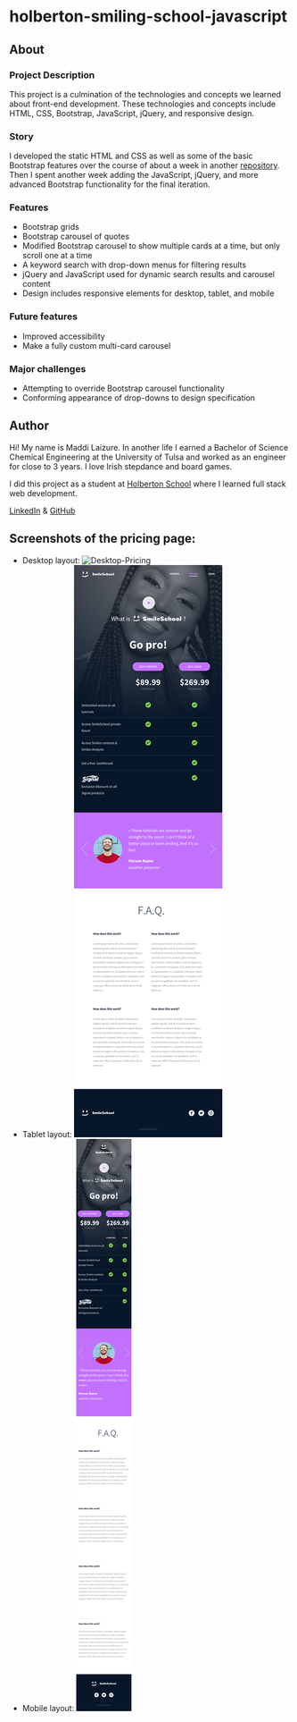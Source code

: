 # holberton-smiling-school-javascript

## About

### Project Description
This project is a culmination of the technologies and concepts we learned about front-end development. These technologies and concepts include HTML, CSS, Bootstrap, JavaScript, jQuery, and responsive design.

### Story
I developed the static HTML and CSS as well as some of the basic Bootstrap features over the course of about a week in another [repository](https://github.com/mlaizure/holberton-smiling-school). Then I spent another week adding the JavaScript, jQuery, and more advanced Bootstrap functionality for the final iteration.

### Features
- Bootstrap grids
- Bootstrap carousel of quotes
- Modified Bootstrap carousel to show multiple cards at a time, but only scroll one at a time
- A keyword search with drop-down menus for filtering results
- jQuery and JavaScript used for dynamic search results and carousel content
- Design includes responsive elements for desktop, tablet, and mobile

### Future features
- Improved accessibility
- Make a fully custom multi-card carousel

### Major challenges
- Attempting to override Bootstrap carousel functionality
- Conforming appearance of drop-downs to design specification

## Author

Hi! My name is Maddi Laizure. In another life I earned a Bachelor of Science Chemical Engineering at the University of Tulsa and worked as an engineer for close to 3 years. I love Irish stepdance and board games.

I did this project as a student at [Holberton School](https://holbertontulsa.com/) where I learned full stack web development.

[LinkedIn](https://www.linkedin.com/in/maddi-laizure/) & [GitHub](https://github.com/mlaizure)

## Screenshots of the pricing page:
  - Desktop layout:
![Desktop-Pricing](images/02_SMILESCHOOL_PRICING_desktop@2x.png)
  - Tablet layout:
![Tablet-Pricing](images/02_SMILESCHOOL_PRICING_tablet@2x.png)
  - Mobile layout:
![Mobile-Pricing](images/02_SMILESCHOOL_PRICING_mobile@2x.png)
